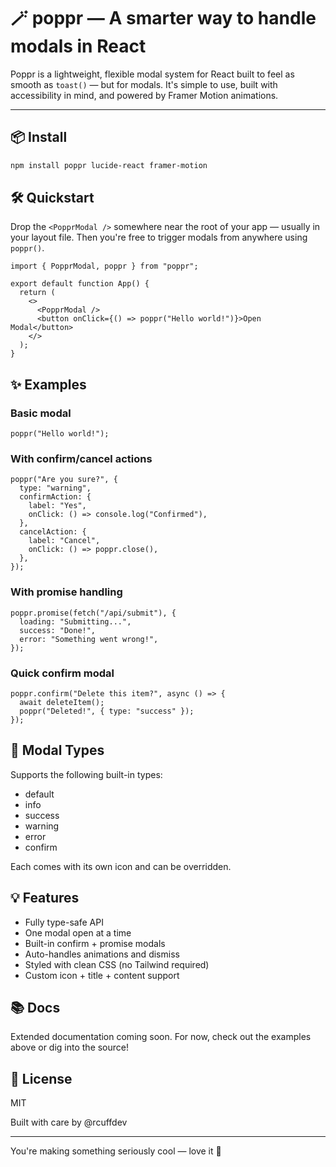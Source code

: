 # 🪄 poppr — A smarter way to handle modals in React

Poppr is a lightweight, flexible modal system for React built to feel as smooth as `toast()` — but for modals. It's simple to use, built with accessibility in mind, and powered by Framer Motion animations.

---

## 📦 Install

```bash
npm install poppr lucide-react framer-motion
```

## 🛠️ Quickstart

Drop the `<PopprModal />` somewhere near the root of your app — usually in your layout file. Then you're free to trigger modals from anywhere using `poppr()`.

```tsx
import { PopprModal, poppr } from "poppr";

export default function App() {
  return (
    <>
      <PopprModal />
      <button onClick={() => poppr("Hello world!")}>Open Modal</button>
    </>
  );
}
```

## ✨ Examples

### Basic modal

```tsx
poppr("Hello world!");
```

### With confirm/cancel actions

```tsx
poppr("Are you sure?", {
  type: "warning",
  confirmAction: {
    label: "Yes",
    onClick: () => console.log("Confirmed"),
  },
  cancelAction: {
    label: "Cancel",
    onClick: () => poppr.close(),
  },
});
```

### With promise handling

```tsx
poppr.promise(fetch("/api/submit"), {
  loading: "Submitting...",
  success: "Done!",
  error: "Something went wrong!",
});
```

### Quick confirm modal

```tsx
poppr.confirm("Delete this item?", async () => {
  await deleteItem();
  poppr("Deleted!", { type: "success" });
});
```

## 🔧 Modal Types

Supports the following built-in types:

- default
- info
- success
- warning
- error
- confirm

Each comes with its own icon and can be overridden.

## 💡 Features

- Fully type-safe API
- One modal open at a time
- Built-in confirm + promise modals
- Auto-handles animations and dismiss
- Styled with clean CSS (no Tailwind required)
- Custom icon + title + content support

## 📚 Docs

Extended documentation coming soon. For now, check out the examples above or dig into the source!

## 🧪 License

MIT

Built with care by @rcuffdev

---

You're making something seriously cool — love it 💙
